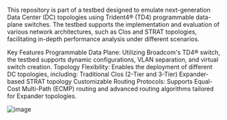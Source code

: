 
This repository is part of a testbed designed to emulate next-generation Data Center (DC) topologies using Trident4® (TD4) programmable data-plane switches. The testbed supports the implementation and evaluation of various network architectures, such as Clos and STRAT topologies, facilitating in-depth performance analysis under different scenarios.

Key Features
Programmable Data Plane: Utilizing Broadcom's TD4® switch, the testbed supports dynamic configurations, VLAN separation, and virtual switch creation.
Topology Flexibility: Enables the deployment of different DC topologies, including:
Traditional Clos (2-Tier and 3-Tier)
Expander-based STRAT topology
Customizable Routing Protocols: Supports Equal-Cost Multi-Path (ECMP) routing and advanced routing algorithms tailored for Expander topologies.


![image](https://github.com/user-attachments/assets/a9993af9-6fe8-4db7-b8f5-91e7b5fd7a1b)








 
